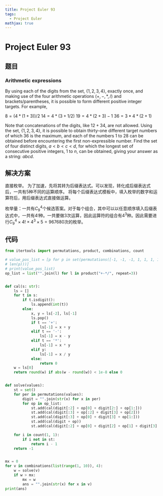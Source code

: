 ```yaml
---
title: Project Euler 93
tags:
  - Project Euler
mathjax: true
---
```

<escape><!-- more --></escape>

# Project Euler 93

## 题目

### Arithmetic expressions

By using each of the digits from the set, $\{1, 2, 3, 4\}$, exactly once, and making use of the four arithmetic operations $(+, −, *, /)$ and brackets/parentheses, it is possible to form different positive integer targets.
For example,

$8 = (4 *(1 + 3)) / 2$
$14 = 4* (3 + 1 / 2)$
$19 = 4 *(2 + 3) − 1$
$36 = 3* 4 * (2 + 1)$

Note that concatenations of the digits, like $12 + 34$, are not allowed.
Using the set, $\{1, 2, 3, 4\}$, it is possible to obtain thirty-one different target numbers of which $36$ is the maximum, and each of the numbers $1$ to $28$ can be obtained before encountering the first non-expressible number.
Find the set of four distinct digits, $a < b < c < d$, for which the longest set of consecutive positive integers, $1$ to $n$, can be obtained, giving your answer as a string: $abcd$.

## 解决方案

直接枚举。
为了加速，先将其转为后缀表达式。可以发现，转化成后缀表达式后，一共有$5$种不同的运算顺序。
将每个后缀表达式模板中，填入枚举的数字和运算符后，用后缀表达式直接做运算。

枚举量：一共有$C_9^4$个候选答案。对于每个组合，其中可以以任意顺序填入后缀表达式中，一共有$4!$种。一共要做$3$次运算，因此运算符的组合有$4^3$种。因此需要进行$C_9^4\times 4!\times 4^3\times 5=967680$次的枚举。

## 代码

```py
from itertools import permutations, product, combinations, count

# value_pos_list = [p for p in set(permutations([-1, -1, -1, 1, 1, 1, 1])) if all(sum(p[:i + 1]) > 0 for i in range(
# len(p)))]
# print(value_pos_list)
op_list = list("".join(l) for l in product("+-*/", repeat=3))


def cal(s: str):
    ls = []
    for t in s:
        if t.isdigit():
            ls.append(int(t))
        else:
            x, y = ls[-2], ls[-1]
            ls.pop()
            if t == '+':
                ls[-1] = x + y
            elif t == '-':
                ls[-1] = x - y
            elif t == '*':
                ls[-1] = x * y
            elif y:
                ls[-1] = x / y
            else:
                return 0
    w = ls[0]
    return round(w) if abs(w - round(w)) < 1e-8 else 0


def solve(values):
    st = set()
    for per in permutations(values):
        digit = "".join(str(x) for x in per)
        for op in op_list:
            st.add(cal(digit[:2] + op[0] + digit[2:] + op[1:]))
            st.add(cal(digit[:3] + op[:2] + digit[3] + op[2]))
            st.add(cal(digit[:3] + op[0] + digit[3] + op[1:]))
            st.add(cal(digit + op))
            st.add(cal(digit[:2] + op[0] + digit[2] + op[1] + digit[3] + op[2]))

    for i in count(1, 1):
        if i not in st:
            return i - 1
    return -1


mx = 0
for v in combinations(list(range(1, 10)), 4):
    w = solve(v)
    if w > mx:
        mx = w
        ans = "".join(str(x) for x in v)
print(ans)

```
